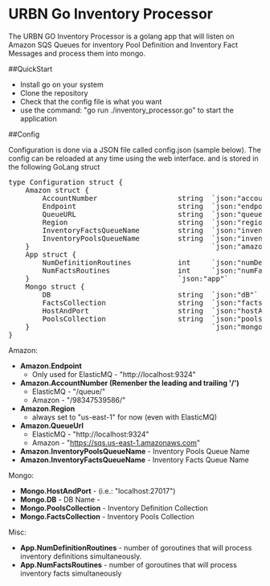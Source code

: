 # URBN Go Inventory Processor

The URBN GO Inventory Processor is a golang app that will listen on Amazon SQS Queues for inventory Pool Definition 
and Inventory Fact Messages and process them into mongo.

##QuickStart

* Install go on your system
* Clone the repository
* Check that the config file is what you want
* use the command: "go run ./inventory_processor.go" to start the application

##Config

Configuration is done via a JSON file called config.json (sample below).  The config can be reloaded at any 
time using the web interface. and is stored in the following GoLang struct

<pre>
type Configuration struct {
	Amazon struct {
        AccountNumber     		        string 	`json:"accountNumber"`
        Endpoint          		        string 	`json:"endpoint"`
        QueueURL          		        string 	`json:"queueUrl"`
        Region            		        string 	`json:"region"`
        InventoryFactsQueueName 	    string 	`json:"inventoryFactsQueueName"`
        InventoryPoolsQueueName 	    string 	`json:"inventoryPoolsQueueName"`
    } 									        `json:"amazon"`
	App struct {
        NumDefinitionRoutines 	        int 	`json:"numDefinitionRoutines"`
        NumFactsRoutines      	        int 	`json:"numFactsRoutines"`
    } 									`json:"app"`
	Mongo struct {
        DB              			    string 	`json:"dB"`
        FactsCollection 			    string 	`json:"factsCollection"`
        HostAndPort     			    string 	`json:"hostAndPort"`
        PoolsCollection 			    string 	`json:"poolsCollection"`
    } 									        `json:"mongo"`
}
</pre>

Amazon:

* **Amazon.Endpoint**
	* Only used for ElasticMQ - "http://localhost:9324"
* **Amazon.AccountNumber (Remenber the leading and trailing '/')**
	* ElasticMQ - "/queue/"
	* Amazon - "/98347539586/"
* **Amazon.Region**
	* always set to "us-east-1" for now (even with ElasticMQ)
* **Amazon.QueueUrl**
 	* ElasticMQ - "http://localhost:9324"
	* Amazon - "https://sqs.us-east-1.amazonaws.com"
* **Amazon.InventoryPoolsQueueName** - Inventory Pools Queue Name
* **Amazon.InventoryFactsQueueName** - Inventory Facts Queue Name

Mongo:

* **Mongo.HostAndPort** - (i.e.: "localhost:27017")
* **Mongo.DB** - DB Name - 
* **Mongo.PoolsCollection** - Inventory Definition Collection
* **Mongo.FactsCollection** - Inventory Pools Collection

Misc:

* **App.NumDefinitionRoutines** - number of goroutines that will process inventory definitions simultaneously.
* **App.NumFactsRoutines** - number of goroutines that will process inventory facts simultaneously




